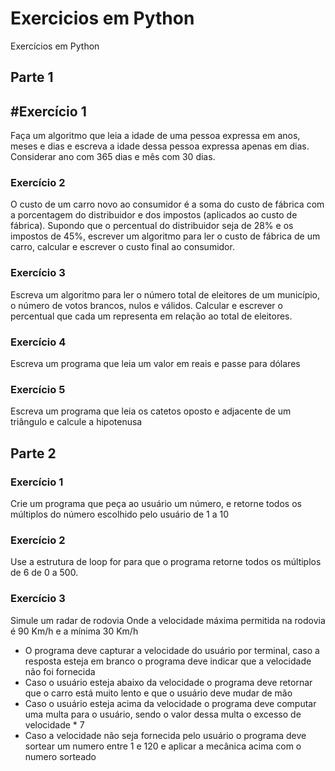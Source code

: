 # Exercicios em Python
Exercícios em Python

## Parte 1
## #Exercício 1
Faça um algoritmo que leia a idade de uma pessoa expressa em anos, meses e dias e escreva a idade dessa pessoa expressa apenas em dias. Considerar ano com 365 dias e mês com 30 dias.

### Exercício 2
O custo de um carro novo ao consumidor é a soma do custo de fábrica com a porcentagem do distribuidor e dos impostos (aplicados ao custo de fábrica). Supondo que o percentual do distribuidor seja de 28% e os impostos de 45%, escrever um algoritmo para ler o custo de fábrica de um carro, calcular e escrever o custo final ao consumidor.

### Exercício 3
Escreva um algoritmo para ler o número total de eleitores de um município, o número de votos brancos, nulos e válidos. Calcular e escrever o percentual que cada um representa em relação ao total de eleitores.

### Exercício 4
Escreva um programa que leia um valor em reais e passe para dólares

### Exercício 5
Escreva um programa que leia os catetos oposto e adjacente de um triângulo e calcule a hipotenusa

## Parte 2
### Exercício 1
Crie um programa que peça ao usuário um número, e retorne todos os múltiplos do número escolhido pelo usuário de 1 a 10

### Exercício 2
Use a estrutura de loop for para que o programa retorne todos os múltiplos de 6 de 0 a 500.

### Exercício 3
Simule um radar de rodovia 
Onde a velocidade máxima permitida na rodovia é 90 Km/h e a mínima 30 Km/h
- O programa deve capturar a velocidade do usuário por terminal, caso a resposta esteja em branco o programa deve indicar que a velocidade não foi fornecida
- Caso o usuário esteja abaixo da velocidade o programa deve retornar que o carro está muito lento e que o usuário deve mudar de mão
- Caso o usuário esteja acima da velocidade o programa deve computar uma multa para o usuário, sendo o valor dessa multa o excesso de velocidade * 7
- Caso a velocidade não seja fornecida pelo usuário o programa deve sortear um numero entre 1 e 120 e aplicar a mecânica acima com o numero sorteado
